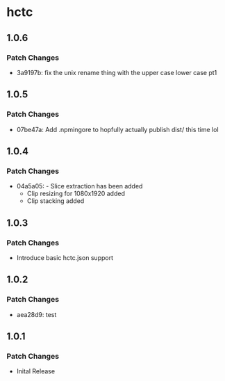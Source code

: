 # hctc

## 1.0.6

### Patch Changes

- 3a9197b: fix the unix rename thing with the upper case lower case pt1

## 1.0.5

### Patch Changes

- 07be47a: Add .npmingore to hopfully actually publish dist/ this time lol

## 1.0.4

### Patch Changes

- 04a5a05: - Slice extraction has been added
  - Clip resizing for 1080x1920 added
  - Clip stacking added

## 1.0.3

### Patch Changes

- Introduce basic hctc.json support

## 1.0.2

### Patch Changes

- aea28d9: test

## 1.0.1

### Patch Changes

- Inital Release
